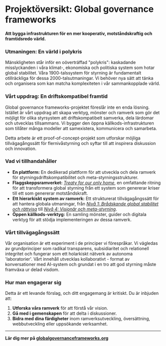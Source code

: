 # Projektöversikt: Global governance frameworks

**Att bygga infrastrukturen för en mer kooperativ, motståndskraftig och framtidsredo värld.**

### Utmaningen: En värld i polykris

Mänskligheten står inför en oöverträffad "polykris": kaskadande misslyckanden i våra klimat-, ekonomiska och politiska system som hotar global stabilitet. Våra 1900-talssystem för styrning är fundamentalt otillräckliga för dessa 2000-talsutmaningar. Vi behöver nya sätt att tänka och organisera som kan matcha komplexiteten i vår sammankopplade värld.

### Vårt uppdrag: En driftskompatibel framtid

Global governance frameworks-projektet föreslår inte en enda lösning. Istället är vårt uppdrag att skapa verktyg, mönster och ramverk som gör det möjligt för olika styrsystem att driftskompatibelt samverka, dela lärdomar och utvecklas tillsammans. Vi bygger den öppna källkods-infrastrukturen som tillåter många modeller att samexistera, kommunicera och samarbeta.

Detta arbete är ett proof-of-concept-projekt som utforskar möjliga tillvägagångssätt för flernivåstyrning och syftar till att inspirera diskussion och innovation.

### Vad vi tillhandahåller

* **En plattform:** En dedikerad plattform för att utveckla och dela ramverk för styrningsdriftskompatibilitet och meta-styrningsstrukturer.
* **Flaggskeppsramverket:** [*Treaty for our only home*](https://globalgovernanceframeworks.org/frameworks/docs/implementation/treaty-for-our-only-home), en omfattande ritning för att transformera global styrning från ett system som genererar kriser till ett som genererar motståndskraft.
* **Ett hierarkiskt system av ramverk:** Ett strukturerat tillvägagångssätt för att hantera globala utmaningar, från [*Nivå 1: Brådskande global stabilitet och rättvisa*](https://globalgovernanceframeworks.org/frameworks/docs/implementation/tier-1) till [*Nivå 4: Visionär och meta-styrning*](https://globalgovernanceframeworks.org/frameworks/docs/implementation/tier-4).
* **Öppen källkods-verktyg:** En samling mönster, guider och digitala verktyg för att stödja implementeringen av dessa ramverk.

### Vårt tillvägagångssätt

Vår organisation är ett experiment i de principer vi förespråkar. Vi vägledas av grundprinciper som radikal transparens, subsidiaritet och relationell integritet och fungerar som ett holarkiskt nätverk av autonoma 'laboratorier'. Vårt innehåll utvecklas kollaborativt - format av konversationer med AI-system och grundat i en tro att god styrning måste framväxa ur delad visdom.

### Hur man engagerar sig

Detta är ett levande förslag, och ditt engagemang är kritiskt. Du är inbjuden att:

1. **Utforska våra ramverk** för att förstå vår vision.
2. **Gå med i gemenskapen** för att delta i diskussioner.
3. **Bidra med dina färdigheter** inom ramverksutveckling, översättning, webbutveckling eller uppsökande verksamhet.

-----

**Lär dig mer på [globalgovernanceframeworks.org](https://www.google.com/search?q=https://globalgovernanceframeworks.org)**
